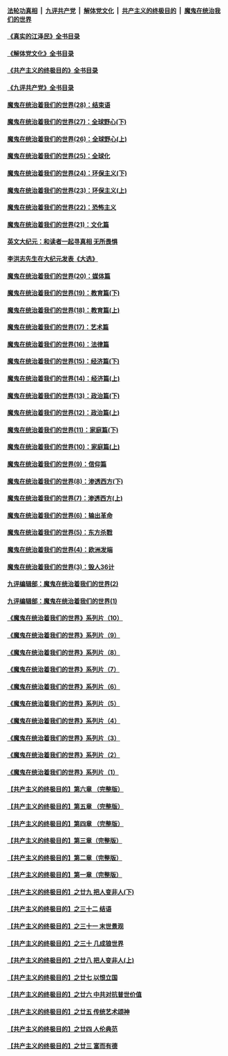 ####  [法轮功真相](../../../../basic/blob/master/README.md?t=06220201) &nbsp;|&nbsp; [九评共产党](../../../../9ping.md/blob/master/README.md?t=06220201) &nbsp;|&nbsp; [解体党文化](../../../../jtdwh.md/blob/master/README.md?t=06220201)  &nbsp;|&nbsp; [共产主义的终极目的](../../../../gczydzjmd.md/blob/master/README.md?t=06220201) &nbsp;|&nbsp; [魔鬼在统治我们的世界](../../../../mgztzwmdsj.md/blob/master/README.md?t=06220201) 

#### [《真实的江泽民》全书目录](../pages/nsc422/n13721399.md?t=06220201) 

#### [《解体党文化》全书目录](../pages/nsc422/n13721157.md?t=06220201) 

#### [《共产主义的终极目的》全书目录](../pages/nsc422/n13721048.md?t=06220201) 

#### [《九评共产党》全书目录](../pages/nsc422/n13708085.md?t=06220201) 

#### [魔鬼在统治着我们的世界(28)：结束语](../pages/nsc422/n10936246.md?t=06220201) 

#### [魔鬼在统治着我们的世界(27)：全球野心(下)](../pages/nsc422/n10928319.md?t=06220201) 

#### [魔鬼在统治着我们的世界(26)：全球野心(上)](../pages/nsc422/n10900318.md?t=06220201) 

#### [魔鬼在统治着我们的世界(25)：全球化](../pages/nsc422/n10788205.md?t=06220201) 

#### [魔鬼在统治着我们的世界(24)：环保主义(下)](../pages/nsc422/n10695307.md?t=06220201) 

#### [魔鬼在统治着我们的世界(23)：环保主义(上)](../pages/nsc422/n10688613.md?t=06220201) 

#### [魔鬼在统治着我们的世界(22)：恐怖主义](../pages/nsc422/n10614727.md?t=06220201) 

#### [魔鬼在统治着我们的世界(21)：文化篇](../pages/nsc422/n10597706.md?t=06220201) 

#### [英文大纪元：和读者一起寻真相 无所畏惧](../pages/nsc422/n12542027.md?t=06220201) 

#### [李洪志先生在大纪元发表《大选》](../pages/nsc422/n12534746.md?t=06220201) 

#### [魔鬼在统治着我们的世界(20)：媒体篇](../pages/nsc422/n10586579.md?t=06220201) 

#### [魔鬼在统治着我们的世界(19)：教育篇(下)](../pages/nsc422/n10564808.md?t=06220201) 

#### [魔鬼在统治着我们的世界(18)：教育篇(上)](../pages/nsc422/n10526970.md?t=06220201) 

#### [魔鬼在统治着我们的世界(17)：艺术篇](../pages/nsc422/n10499093.md?t=06220201) 

#### [魔鬼在统治着我们的世界(16)：法律篇](../pages/nsc422/n10485969.md?t=06220201) 

#### [魔鬼在统治着我们的世界(15)：经济篇(下)](../pages/nsc422/n10469975.md?t=06220201) 

#### [魔鬼在统治着我们的世界(14)：经济篇(上)](../pages/nsc422/n10457370.md?t=06220201) 

#### [魔鬼在统治着我们的世界(13)：政治篇(下)](../pages/nsc422/n10448270.md?t=06220201) 

#### [魔鬼在统治着我们的世界(12)：政治篇(上)](../pages/nsc422/n10444576.md?t=06220201) 

#### [魔鬼在统治着我们的世界(11)：家庭篇(下)](../pages/nsc422/n10440961.md?t=06220201) 

#### [魔鬼在统治着我们的世界(10)：家庭篇(上)](../pages/nsc422/n10435448.md?t=06220201) 

#### [魔鬼在统治着我们的世界(9)：信仰篇](../pages/nsc422/n10432159.md?t=06220201) 

#### [魔鬼在统治着我们的世界(8)：渗透西方(下)](../pages/nsc422/n10429603.md?t=06220201) 

#### [魔鬼在统治着我们的世界(7)：渗透西方(上)](../pages/nsc422/n10426013.md?t=06220201) 

#### [魔鬼在统治着我们的世界(6)：输出革命](../pages/nsc422/n10421536.md?t=06220201) 

#### [魔鬼在统治着我们的世界(5)：东方杀戮](../pages/nsc422/n10417707.md?t=06220201) 

#### [魔鬼在统治着我们的世界(4)：欧洲发端](../pages/nsc422/n10414890.md?t=06220201) 

#### [魔鬼在统治着我们的世界(3)：毁人36计](../pages/nsc422/n10411583.md?t=06220201) 

#### [九评编辑部：魔鬼在统治着我们的世界(2)](../pages/nsc422/n10410036.md?t=06220201) 

#### [九评编辑部：魔鬼在统治着我们的世界(1)](../pages/nsc422/n10406825.md?t=06220201) 

#### [《魔鬼在统治着我们的世界》系列片（10）](../pages/nsc422/n12292670.md?t=06220201) 

#### [《魔鬼在统治着我们的世界》系列片（9）](../pages/nsc422/n12290859.md?t=06220201) 

#### [《魔鬼在统治着我们的世界》系列片（8）](../pages/nsc422/n12287445.md?t=06220201) 

#### [《魔鬼在统治着我们的世界》系列片（7）](../pages/nsc422/n12283425.md?t=06220201) 

#### [《魔鬼在统治着我们的世界》系列片（6）](../pages/nsc422/n12282314.md?t=06220201) 

#### [《魔鬼在统治着我们的世界》系列片（5）](../pages/nsc422/n12281419.md?t=06220201) 

#### [《魔鬼在统治着我们的世界》系列片（4）](../pages/nsc422/n12274024.md?t=06220201) 

#### [《魔鬼在统治着我们的世界》系列片（3）](../pages/nsc422/n12271322.md?t=06220201) 

#### [《魔鬼在统治着我们的世界》系列片（2）](../pages/nsc422/n12269049.md?t=06220201) 

#### [《魔鬼在统治着我们的世界》系列片（1）](../pages/nsc422/n12267575.md?t=06220201) 

#### [【共产主义的终极目的】第六章 （完整版）](../pages/nsc422/n11428913.md?t=06220201) 

#### [【共产主义的终极目的】第五章 （完整版）](../pages/nsc422/n11428912.md?t=06220201) 

#### [【共产主义的终极目的】第四章 （完整版）](../pages/nsc422/n11428907.md?t=06220201) 

#### [【共产主义的终极目的】第三章（完整版）](../pages/nsc422/n11428848.md?t=06220201) 

#### [【共产主义的终极目的】第二章（完整版）](../pages/nsc422/n11428831.md?t=06220201) 

#### [【共产主义的终极目的】第一章（完整版）](../pages/nsc422/n11417651.md?t=06220201) 

#### [【共产主义的终极目的】之廿九 把人变非人(下)](../pages/nsc422/n11344140.md?t=06220201) 

#### [【共产主义的终极目的】之三十二 结语](../pages/nsc422/n11360535.md?t=06220201) 

#### [【共产主义的终极目的】之三十一 末世景观](../pages/nsc422/n11351129.md?t=06220201) 

#### [【共产主义的终极目的】之三十 几成狼世界](../pages/nsc422/n11348280.md?t=06220201) 

#### [【共产主义的终极目的】之廿八 把人变非人(上)](../pages/nsc422/n11340492.md?t=06220201) 

#### [【共产主义的终极目的】之廿七 以恨立国](../pages/nsc422/n11336944.md?t=06220201) 

#### [【共产主义的终极目的】之廿六 中共对抗普世价值](../pages/nsc422/n11324785.md?t=06220201) 

#### [【共产主义的终极目的】之廿五 传统艺术颂神](../pages/nsc422/n11296396.md?t=06220201) 

#### [【共产主义的终极目的】之廿四 人伦典范](../pages/nsc422/n11296397.md?t=06220201) 

#### [【共产主义的终极目的】之廿三 富而有德](../pages/nsc422/n11283598.md?t=06220201) 

